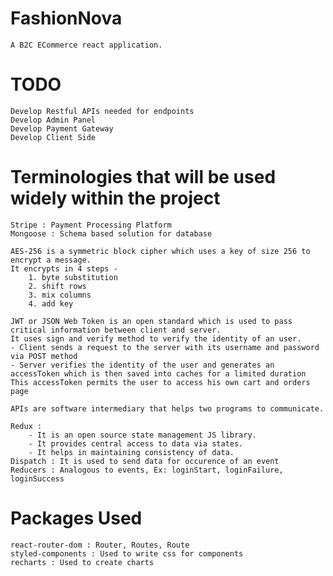 # FashionNova
	A B2C ECommerce react application.

# TODO
	Develop Restful APIs needed for endpoints 
	Develop Admin Panel
	Develop Payment Gateway
	Develop Client Side

# Terminologies that will be used widely within the project
	Stripe : Payment Processing Platform
	Mongoose : Schema based solution for database

	AES-256 is a symmetric block cipher which uses a key of size 256 to encrypt a message. 
	It encrypts in 4 steps -
		1. byte substitution
		2. shift rows
		3. mix columns
		4. add key

	JWT or JSON Web Token is an open standard which is used to pass critical information between client and server.
	It uses sign and verify method to verify the identity of an user.
	- Client sends a request to the server with its username and password via POST method
	- Server verifies the identity of the user and generates an accessToken which is then saved into caches for a limited duration
	This accessToken permits the user to access his own cart and orders page

	APIs are software intermediary that helps two programs to communicate.

	Redux :
		- It is an open source state management JS library. 
		- It provides central access to data via states.
		- It helps in maintaining consistency of data.
	Dispatch : It is used to send data for occurence of an event
	Reducers : Analogous to events, Ex: loginStart, loginFailure, loginSuccess

# Packages Used
	react-router-dom : Router, Routes, Route
	styled-components : Used to write css for components
	recharts : Used to create charts